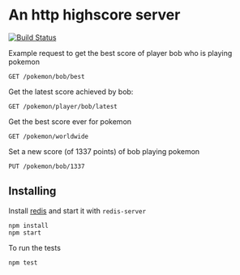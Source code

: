 An http highscore server
========================

[![Build Status](https://travis-ci.org/grasGendarme/highscore.png?branch=master)](https://travis-ci.org/grasGendarme/highscore)

Example request to get the best score of player bob who is playing pokemon

    GET /pokemon/bob/best

Get the latest score achieved by bob:

    GET /pokemon/player/bob/latest

Get the best score ever for pokemon

    GET /pokemon/worldwide

Set a new score (of 1337 points) of bob playing pokemon

    PUT /pokemon/bob/1337

Installing
---------
Install [redis](http://redis.io/) and start it with `redis-server`

    npm install
    npm start

To run the tests
    
    npm test
